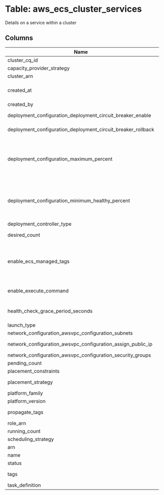 
# Table: aws_ecs_cluster_services
Details on a service within a cluster
## Columns
| Name        | Type           | Description  |
| ------------- | ------------- | -----  |
|cluster_cq_id|uuid|Unique CloudQuery ID of aws_ecs_clusters table (FK)|
|capacity_provider_strategy|jsonb|The capacity provider strategy the service uses|
|cluster_arn|text|The Amazon Resource Name (ARN) of the cluster that hosts the service.|
|created_at|timestamp without time zone|The Unix timestamp for the time when the service was created.|
|created_by|text|The principal that created the service.|
|deployment_configuration_deployment_circuit_breaker_enable|boolean|Determines whether to use the deployment circuit breaker logic for the service.  This member is required.|
|deployment_configuration_deployment_circuit_breaker_rollback|boolean|Determines whether to configure Amazon ECS to roll back the service if a service deployment fails|
|deployment_configuration_maximum_percent|integer|If a service is using the rolling update (ECS) deployment type, the maximum percent parameter represents an upper limit on the number of tasks in a service that are allowed in the RUNNING or PENDING state during a deployment, as a percentage of the desired number of tasks (rounded down to the nearest integer), and while any container instances are in the DRAINING state if the service contains tasks using the EC2 launch type|
|deployment_configuration_minimum_healthy_percent|integer|If a service is using the rolling update (ECS) deployment type, the minimum healthy percent represents a lower limit on the number of tasks in a service that must remain in the RUNNING state during a deployment, as a percentage of the desired number of tasks (rounded up to the nearest integer), and while any container instances are in the DRAINING state if the service contains tasks using the EC2 launch type|
|deployment_controller_type|text|The deployment controller type to use|
|desired_count|integer|The desired number of instantiations of the task definition to keep running on the service|
|enable_ecs_managed_tags|boolean|Determines whether to use Amazon ECS managed tags for the tasks in the service. For more information, see Tagging Your Amazon ECS Resources (https://docs.aws.amazon.com/AmazonECS/latest/developerguide/ecs-using-tags.html) in the Amazon Elastic Container Service Developer Guide.|
|enable_execute_command|boolean|Determines whether the execute command functionality is enabled for the service. If true, the execute command functionality is enabled for all containers in tasks as part of the service.|
|health_check_grace_period_seconds|integer|The period of time, in seconds, that the Amazon ECS service scheduler ignores unhealthy Elastic Load Balancing target health checks after a task has first started.|
|launch_type|text|The launch type the service is using|
|network_configuration_awsvpc_configuration_subnets|text[]|The IDs of the subnets associated with the task or service|
|network_configuration_awsvpc_configuration_assign_public_ip|text|Whether the task's elastic network interface receives a public IP address|
|network_configuration_awsvpc_configuration_security_groups|text[]|The IDs of the security groups associated with the task or service|
|pending_count|integer|The number of tasks in the cluster that are in the PENDING state.|
|placement_constraints|jsonb|The placement constraints for the tasks in the service.|
|placement_strategy|jsonb|The placement strategy that determines how tasks for the service are placed.|
|platform_family|text|The operating system that your tasks in the service run on|
|platform_version|text|The platform version to run your service on|
|propagate_tags|text|Determines whether to propagate the tags from the task definition or the service to the task|
|role_arn|text|The ARN of the IAM role that's associated with the service|
|running_count|integer|The number of tasks in the cluster that are in the RUNNING state.|
|scheduling_strategy|text|The scheduling strategy to use for the service|
|arn|text|The ARN that identifies the service|
|name|text|The name of your service|
|status|text|The status of the service|
|tags|jsonb|The metadata that you apply to the service to help you categorize and organize them|
|task_definition|text|The task definition to use for tasks in the service|
